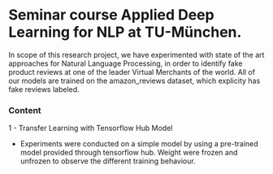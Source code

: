 #  Seminar course Applied Deep Learning for NLP at TU-München.

In scope of this research project, we have experimented with state of the art approaches for Natural Language Processing, in order to identify fake product reviews at one of the leader Virtual Merchants of the world. All of our models are trained on the amazon_reviews dataset, which explicity has fake reviews labeled.

### Content

1 - Transfer Learning with Tensorflow Hub Model

- Experiments were conducted on a simple model by using a pre-trained model provided through tensorflow hub. Weight were frozen and unfrozen to observe the different training behaviour.
    
